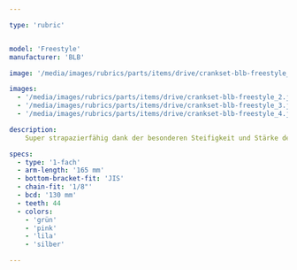 ```yaml
---

type: 'rubric'


model: 'Freestyle'
manufacturer: 'BLB'

image: '/media/images/rubrics/parts/items/drive/crankset-blb-freestyle_1.jpeg'

images:
  - '/media/images/rubrics/parts/items/drive/crankset-blb-freestyle_2.jpeg'
  - '/media/images/rubrics/parts/items/drive/crankset-blb-freestyle_3.jpeg'
  - '/media/images/rubrics/parts/items/drive/crankset-blb-freestyle_4.jpeg'

description:
    Super strapazierfähig dank der besonderen Steifigkeit und Stärke des verwendeten Materials.

specs:
  - type: '1-fach'
  - arm-length: '165 mm'
  - bottom-bracket-fit: 'JIS'
  - chain-fit: '1/8"'
  - bcd: '130 mm'
  - teeth: 44
  - colors: 
    - 'grün'
    - 'pink'
    - 'lila'
    - 'silber'

---
```

